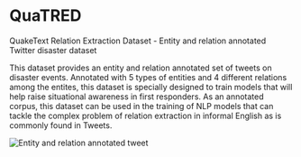 # QuaTRED
QuakeText Relation Extraction Dataset - Entity and relation annotated Twitter disaster dataset

This dataset provides an entity and relation annotated set of tweets on disaster events. Annotated with 5 types of entities and 4 different relations among the entites, this dataset is specially designed to train models that will help raise situational awareness in first responders. As an annotated corpus, this dataset can be used in the training of NLP models that can tackle the complex problem of relation extraction in informal English as is commonly found in Tweets. 

![Entity and relation annotated tweet](https://github.com/masseygeoinformaticscollaboratory/QuaTRED/entityandrelanno.svg)
